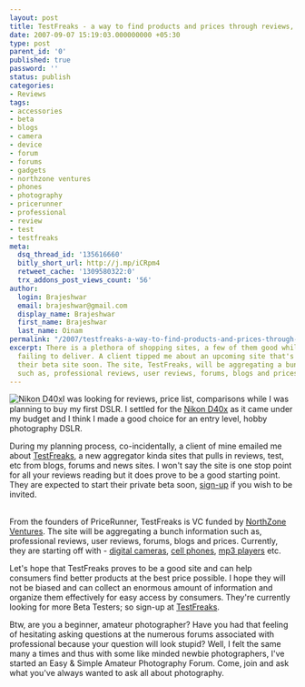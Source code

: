 ```yaml
---
layout: post
title: TestFreaks - a way to find products and prices through reviews, forums, blogs
date: 2007-09-07 15:19:03.000000000 +05:30
type: post
parent_id: '0'
published: true
password: ''
status: publish
categories:
- Reviews
tags:
- accessories
- beta
- blogs
- camera
- device
- forum
- forums
- gadgets
- northzone ventures
- phones
- photography
- pricerunner
- professional
- review
- test
- testfreaks
meta:
  dsq_thread_id: '135616660'
  bitly_short_url: http://j.mp/iCRpm4
  retweet_cache: '1309580322:0'
  trx_addons_post_views_count: '56'
author:
  login: Brajeshwar
  email: brajeshwar@gmail.com
  display_name: Brajeshwar
  first_name: Brajeshwar
  last_name: Oinam
permalink: "/2007/testfreaks-a-way-to-find-products-and-prices-through-reviews-forums-blogs/"
excerpt: There is a plethora of shopping sites, a few of them good while others are
  failing to deliver. A client tipped me about an upcoming site that's about to launch
  their beta site soon. The site, TestFreaks, will be aggregating a bunch information
  such as, professional reviews, user reviews, forums, blogs and prices.
---
```

<p><img src="{{ site.baseurl }}/assets/2007/09/nikon-d40x.jpg" alt="Nikon D40x" style="border: 0 none; border-bottom: 1px solid #999; padding-bottom: 0;" />I was looking for reviews, price list, comparisons while I was planning to buy my first DSLR. I settled for the <a href="http://www.flickr.com/photos/brajeshwar/sets/72157601670676470/" title="Nikon D40x">Nikon D40x</a> as it came under my budget and I think I made a good choice for an entry level, hobby photography DSLR.</p>
<p>During my planning process, co-incidentally, a client of mine emailed me about <a href="http://www.testfreaks.com/" title="TestFreaks">TestFreaks</a>, a new aggregator kinda sites that pulls in reviews, test, etc from blogs, forums and news sites. I won't say the site is one stop point for all your reviews reading but it does prove to be a good starting point. They are expected to start their private beta soon, <a href="http://www.testfreaks.com/" title="sign-up">sign-up</a> if you wish to be invited.</p>
<p><!--more--><br />
From the founders of PriceRunner, TestFreaks is VC funded by <a href="http://www.northzone.com/" title="NorthZone Ventures">NorthZone Ventures</a>. The site will be aggregating a bunch information such as, professional reviews, user reviews, forums, blogs and prices. Currently, they are starting off with - <a href="http://www.testfreaks.com/digital-cameras/" title="digital cameras">digital cameras</a>, <a href="http://www.testfreaks.com/cell-phones/" title="cell phones">cell phones</a>, <a href="http://www.testfreaks.com/mp3-players/" title="mp3 players">mp3 players</a> etc.</p>
<p>Let's hope that TestFreaks proves to be a good site and can help consumers find better products at the best price possible. I hope they will not be biased and can collect an enormous amount of information and organize them effectively for easy access by consumers. They're currently looking for more Beta Testers; so sign-up at <a href="http://www.testfreaks.com/" title="TestFreaks">TestFreaks</a>.</p>
<p>Btw, are you a beginner, amateur photographer? Have you had that feeling of hesitating asking questions at the numerous forums associated with professional because your question will look stupid? Well, I felt the same many a times and thus with some like minded newbie photographers, I've started an Easy & Simple Amateur Photography Forum. Come, join and ask what you've always wanted to ask all about photography.</p>
